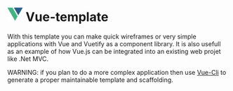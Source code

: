 
# <img src="Icon.png" width="35"/> Vue-template

With this template you can make quick wireframes or very simple applications with Vue and Vuetify as a component library.
It is also usefull as an example of how Vue.js can be integrated into an existing web projet like .Net MVC.

WARNING: if you plan to do a more complex application then use [Vue-Cli](https://cli.vuejs.org/) to generate a proper maintainable template and scaffolding.

